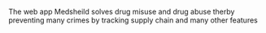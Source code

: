 The web app Medsheild solves drug misuse and drug abuse therby preventing many crimes by tracking supply chain and many other features
